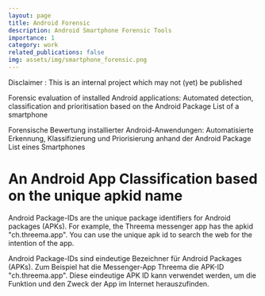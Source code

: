 ```yaml
---
layout: page
title: Android Forensic
description: Android Smartphone Forensic Tools
importance: 1
category: work
related_publications: false
img: assets/img/smartphone_forensic.png
---
```


Disclaimer : This is an internal project which may not (yet) be published

Forensic evaluation of installed Android applications: Automated detection, classification and 
prioritisation based on the Android Package List of a smartphone

Forensische Bewertung installierter Android-Anwendungen: Automatisierte Erkennung, Klassifizierung und 
Priorisierung anhand der Android Package List eines Smartphones

# An Android App Classification based on the unique apkid name
Android Package-IDs are the unique package identifiers for Android packages (APKs). 
For example, the Threema messenger app has the apkid "ch.threema.app".
You can use the unique apk id to search the web for the intention of the app.

Android Package-IDs sind eindeutige Bezeichner für Android Packages (APKs). 
Zum Beispiel hat die Messenger-App Threema die APK-ID "ch.threema.app".
Diese eindeutige APK ID kann verwendet werden, um die Funktion und den Zweck der App im Internet herauszufinden.



